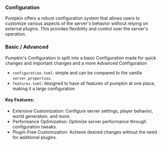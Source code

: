 ### Configuration

Pumpkin offers a robust configuration system that allows users to customize various aspects of the server's behavior without relying on external plugins. This provides flexibility and control over the server's operation.

### Basic / Advanced

Pumpkin's Configuration is split into a basic Configuration made for quick changes and important changes and a more Advanced Configuration

- `configuration.toml`: simple and can be compared to the vanilla `server.properties`.
- `features.toml`: designed to have all features of pumpkin at one place, making it a large configuration

#### Key Features:

- Extensive Customization: Configure server settings, player behavior, world generation, and more.
- Performance Optimization: Optimize server performance through configuration tweaks.
- Plugin-Free Customization: Achieve desired changes without the need for additional plugins.
